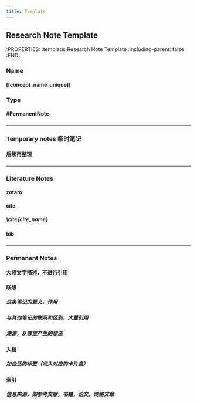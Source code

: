 ```yaml
---
title: Template
---
```


## Research Note Template
:PROPERTIES:
:template: Research Note Template
:including-parent: false
:END:
### Name
#### [[concept_name_unique]]
### Type
#### #PermanentNote
###
---
### Temporary notes 临时笔记
#### 后续再整理
###
---
### Literature Notes
#### zotaro
#### cite
##### \\cite{cite_name}
#### bib
###
---
### Permanent Notes
#### 大段文字描述，不进行引用
#### 联想
##### 这条笔记的意义，作用
##### 与其他笔记的联系和区别，大量引用
##### 溯源，从哪里产生的想法
#### 入档
##### 加合适的标签（归入对应的卡片盒）
#### 索引
##### 信息来源，如参考文献，书籍，论文，网络文章
